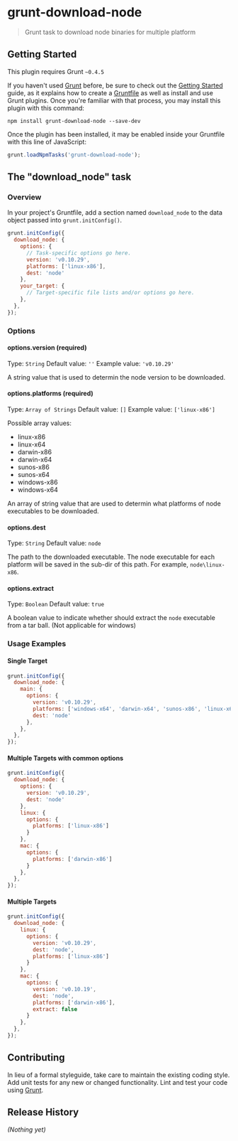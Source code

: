 # grunt-download-node

> Grunt task to download node binaries for multiple platform

## Getting Started
This plugin requires Grunt `~0.4.5`

If you haven't used [Grunt](http://gruntjs.com/) before, be sure to check out the [Getting Started](http://gruntjs.com/getting-started) guide, as it explains how to create a [Gruntfile](http://gruntjs.com/sample-gruntfile) as well as install and use Grunt plugins. Once you're familiar with that process, you may install this plugin with this command:

```shell
npm install grunt-download-node --save-dev
```

Once the plugin has been installed, it may be enabled inside your Gruntfile with this line of JavaScript:

```js
grunt.loadNpmTasks('grunt-download-node');
```

## The "download_node" task

### Overview
In your project's Gruntfile, add a section named `download_node` to the data object passed into `grunt.initConfig()`.

```js
grunt.initConfig({
  download_node: {
    options: {
      // Task-specific options go here.
      version: 'v0.10.29',
      platforms: ['linux-x86'],
      dest: 'node'
    },
    your_target: {
      // Target-specific file lists and/or options go here.
    },
  },
});
```

### Options

#### options.version (required)
Type: `String`
Default value: `''`
Example value: `'v0.10.29'`

A string value that is used to determin the node version to be downloaded.

#### options.platforms (required)
Type: `Array of Strings`
Default value: `[]`
Example value: `['linux-x86']`

Possible array values:
- linux-x86
- linux-x64
- darwin-x86
- darwin-x64
- sunos-x86
- sunos-x64
- windows-x86
- windows-x64

An array of string value that are used to determin what platforms of node executables to be downloaded.

#### options.dest
Type: `String`
Default value: `node`

The path to the downloaded executable. The node executable for each platform will be saved in the sub-dir of this path. For example, `node\linux-x86`.

#### options.extract
Type: `Boolean`
Default value: `true`

A boolean value to indicate whether should extract the `node` executable from a tar ball. (Not applicable for windows)

### Usage Examples

#### Single Target

```js
grunt.initConfig({
  download_node: {
    main: {
      options: {
        version: 'v0.10.29',
        platforms: ['windows-x64', 'darwin-x64', 'sunos-x86', 'linux-x64'],
        dest: 'node'
      },
    },
  },
});
```

#### Multiple Targets with common options

```js
grunt.initConfig({
  download_node: {
    options: {
      version: 'v0.10.29',
      dest: 'node'
    },
    linux: {
      options: {
        platforms: ['linux-x86']
      }
    },
    mac: {
      options: {
        platforms: ['darwin-x86']
      }
    },
  },
});
```

#### Multiple Targets

```js
grunt.initConfig({
  download_node: {
    linux: {
      options: {
        version: 'v0.10.29',
        dest: 'node',
        platforms: ['linux-x86']
      }
    },
    mac: {
      options: {
        version: 'v0.10.19',
        dest: 'node',
        platforms: ['darwin-x86'],
        extract: false
      }
    },
  },
});
```

## Contributing
In lieu of a formal styleguide, take care to maintain the existing coding style. Add unit tests for any new or changed functionality. Lint and test your code using [Grunt](http://gruntjs.com/).

## Release History
_(Nothing yet)_
